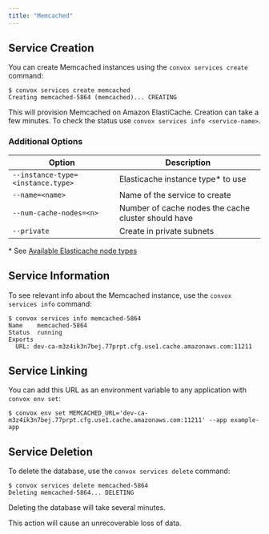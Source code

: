 ```yaml
---
title: "Memcached"
---
```


## Service Creation

You can create Memcached instances using the `convox services create` command:

    $ convox services create memcached
    Creating memcached-5864 (memcached)... CREATING

This will provision Memcached on Amazon ElastiCache. Creation can take a few minutes. To check the status use `convox services info <service-name>`.

### Additional Options

| Option                            | Description                                         |
| --------------------------------- | --------------------------------------------------- |
| `--instance-type=<instance.type>` | Elasticache instance type\* to use                  |
| `--name=<name>`                   | Name of the service to create                       |
| `--num-cache-nodes=<n>`           | Number of cache nodes the cache cluster should have |
| `--private`                       | Create in private subnets                           |

\* See [Available Elasticache node types](https://aws.amazon.com/elasticache/details/#Available_Cache_Node_Types)

## Service Information

To see relevant info about the Memcached instance, use the `convox services info` command:

    $ convox services info memcached-5864
    Name    memcached-5864
    Status  running
    Exports
      URL: dev-ca-m3z4ik3n7bej.77prpt.cfg.use1.cache.amazonaws.com:11211

## Service Linking

You can add this URL as an environment variable to any application with `convox env set`:

    $ convox env set MEMCACHED_URL='dev-ca-m3z4ik3n7bej.77prpt.cfg.use1.cache.amazonaws.com:11211' --app example-app

## Service Deletion

To delete the database, use the `convox services delete` command:

    $ convox services delete memcached-5864
    Deleting memcached-5864... DELETING

Deleting the database will take several minutes.

<div class="block-callout block-show-callout type-warning" markdown="1">
This action will cause an unrecoverable loss of data.
</div>
